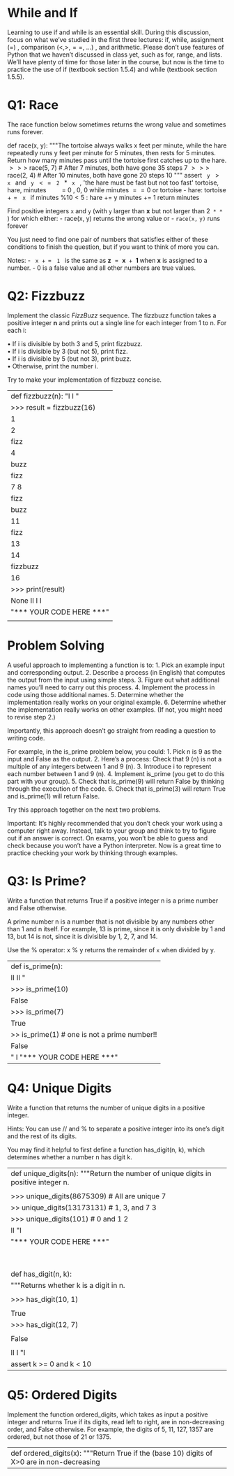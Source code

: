 # While and If

Learning to use if and while is an essential skill. During this discussion, focus on what we’ve studied in the first three lectures: if, while, assignment $( = )$ , comparison $( < , > , = = , \ \ldots )$ , and arithmetic. Please don’t use features of Python that we haven’t discussed in class yet, such as for, range, and lists. We’ll have plenty of time for those later in the course, but now is the time to practice the use of if (textbook section 1.5.4) and while (textbook section 1.5.5).

# Q1: Race

The race function below sometimes returns the wrong value and sometimes runs forever.

def race(x, y): """The tortoise always walks x feet per minute, while the hare repeatedly runs y feet per minute for 5 minutes, then rests for 5 minutes. Return how many minutes pass until the tortoise first catches up to the hare. $> > >$ race(5, 7) # After 7 minutes, both have gone 35 steps 7 $> > >$ race(2, 4) # After 10 minutes, both have gone 20 steps 10 """ assert $\texttt { y } > \texttt { x }$ and $\texttt { y } < = \texttt { 2 } * \texttt { x }$ , 'the hare must be fast but not too fast' tortoise, hare, minutes $\qquad = \ 0$ , 0, 0 while minutes $\scriptstyle = = 0$ or tortoise - hare: tortoise $+ = \texttt { x }$ if minutes $\% 1 0 < 5$ : hare += y minutes += 1 return minutes

Find positive integers $\mathtt { x }$ and $\mathtt { y }$ (with $\mathtt { y }$ larger than $\mathbf { x }$ but not larger than $2 \texttt { * * }$ ) for which either: - race(x, y) returns the wrong value or - $\mathtt { r a c e ( x , \ y ) }$ runs forever

You just need to find one pair of numbers that satisfies either of these conditions to finish the question, but if you want to think of more you can.

Notes: - $\texttt { x } + = \texttt { 1 }$ is the same as $\textbf { z } = \textbf { x } + \textbf { 1 }$ when $\mathbf { x }$ is assigned to a number. - 0 is a false value and all other numbers are true values.

# Q2: Fizzbuzz

Implement the classic $F i z z B u z z$ sequence. The fizzbuzz function takes a positive integer $\mathbf { n }$ and prints out a single line for each integer from 1 to n. For each i:

• If i is divisible by both 3 and 5, print fizzbuzz.   
• If i is divisible by 3 (but not 5), print fizz.   
• If i is divisible by 5 (but not 3), print buzz.   
• Otherwise, print the number i.

Try to make your implementation of fizzbuzz concise.

<table><tr><td>def fizzbuzz(n): &quot;I I &quot;</td></tr><tr><td>&gt;&gt;&gt; result = fizzbuzz(16)</td></tr><tr><td>1</td></tr><tr><td>2</td></tr><tr><td>fizz</td></tr><tr><td>4</td></tr><tr><td>buzz</td></tr><tr><td>fizz</td></tr><tr><td>7 8</td></tr><tr><td>fizz</td></tr><tr><td>buzz</td></tr><tr><td>11</td></tr><tr><td>fizz</td></tr><tr><td>13</td></tr><tr><td>14</td></tr><tr><td>fizzbuzz</td></tr><tr><td>16</td></tr><tr><td>&gt;&gt;&gt; print(result)</td></tr><tr><td>None II I I</td></tr><tr><td>&quot;*** YOUR CODE HERE ***&quot;</td></tr><tr><td></td></tr></table>

# Problem Solving

A useful approach to implementing a function is to: 1. Pick an example input and corresponding output. 2. Describe a process (in English) that computes the output from the input using simple steps. 3. Figure out what additional names you’ll need to carry out this process. 4. Implement the process in code using those additional names. 5. Determine whether the implementation really works on your original example. 6. Determine whether the implementation really works on other examples. (If not, you might need to revise step 2.)

Importantly, this approach doesn’t go straight from reading a question to writing code.

For example, in the is_prime problem below, you could: 1. Pick n is 9 as the input and False as the output. 2. Here’s a process: Check that 9 (n) is not a multiple of any integers between 1 and 9 (n). 3. Introduce i to represent each number between 1 and 9 (n). 4. Implement is_prime (you get to do this part with your group). 5. Check that is_prime(9) will return False by thinking through the execution of the code. 6. Check that is_prime(3) will return True and is_prime(1) will return False.

Try this approach together on the next two problems.

Important: It’s highly recommended that you don’t check your work using a computer right away. Instead, talk to your group and think to try to figure out if an answer is correct. On exams, you won’t be able to guess and check because you won’t have a Python interpreter. Now is a great time to practice checking your work by thinking through examples.

# Q3: Is Prime?

Write a function that returns True if a positive integer n is a prime number and False otherwise.

A prime number n is a number that is not divisible by any numbers other than 1 and n itself. For example, 13 is prime, since it is only divisible by 1 and 13, but 14 is not, since it is divisible by 1, 2, 7, and 14.

Use the $\%$ operator: x % y returns the remainder of $\mathtt { x }$ when divided by y.

<table><tr><td>def is_prime(n):</td></tr><tr><td>II II &quot;</td></tr><tr><td>&gt;&gt;&gt; is_prime(10)</td></tr><tr><td>False</td></tr><tr><td>&gt;&gt;&gt; is_prime(7)</td></tr><tr><td>True</td></tr><tr><td>&gt;&gt; is_prime(1) # one is not a prime number!!</td></tr><tr><td>False</td></tr><tr><td>&quot; I &quot;*** YOUR CODE HERE ***&quot;</td></tr></table>

# Q4: Unique Digits

Write a function that returns the number of unique digits in a positive integer.

Hints: You can use // and $\%$ to separate a positive integer into its one’s digit and the rest of its digits.

You may find it helpful to first define a function has_digit(n, k), which determines whether a number n has digit k.

<table><tr><td>def unique_digits(n): &quot;&quot;&quot;Return the number of unique digits in positive integer n.</td></tr><tr><td></td></tr><tr><td>&gt;&gt;&gt; unique_digits(8675309) # All are unique 7</td></tr><tr><td>&gt;&gt; unique_digits(13173131) # 1, 3, and 7 3</td></tr><tr><td>&gt;&gt;&gt; unique_digits(101) # 0 and 1 2</td></tr><tr><td>II  &quot;I</td></tr><tr><td>&quot;*** YOUR CODE HERE ***&quot;</td></tr><tr><td></td></tr><tr><td></td></tr><tr><td></td></tr><tr><td></td></tr><tr><td></td></tr><tr><td></td></tr><tr><td></td></tr><tr><td></td></tr><tr><td>def has_digit(n, k):</td></tr><tr><td>&quot;&quot;&quot;Returns whether k is a digit in n.</td></tr><tr><td></td></tr><tr><td>&gt;&gt;&gt; has_digit(10, 1)</td></tr><tr><td></td></tr><tr><td>True</td></tr><tr><td>&gt;&gt;&gt; has_digit(12, 7)</td></tr><tr><td></td></tr><tr><td>False</td></tr><tr><td></td></tr><tr><td>II I &quot;I</td></tr><tr><td>assert k &gt;= 0 and k &lt; 10</td></tr></table>

# Q5: Ordered Digits

Implement the function ordered_digits, which takes as input a positive integer and returns True if its digits, read left to right, are in non-decreasing order, and False otherwise. For example, the digits of 5, 11, 127, 1357 are ordered, but not those of 21 or 1375.

<table><tr><td>def ordered_digits(x): &quot;&quot;&quot;Return True if the (base 10) digits of X&gt;0 are in non-decreasing</td></tr></table>